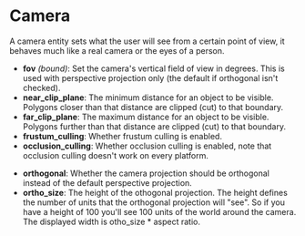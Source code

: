 # Camera

A camera entity sets what the user will see from a certain point of
view, it behaves much like a real camera or the eyes of a person.

-   **fov** *(bound)*: Set the camera's vertical field of view in
    degrees. This is used with perspective projection only (the default
    if orthogonal isn't checked).
-   **near\_clip\_plane**: The minimum distance for an object to be
    visible. Polygons closer than that distance are clipped (cut) to
    that boundary.
-   **far\_clip\_plane**: The maximum distance for an object to be
    visible. Polygons further than that distance are clipped (cut) to
    that boundary.
-   **frustum\_culling**: Whether frustum culling is enabled.
-   **occlusion\_culling**: Whether occlusion culling is enabled, note
    that occlusion culling doesn't work on every platform.

<!-- -->

-   **orthogonal**: Whether the camera projection should be orthogonal
    instead of the default perspective projection.
-   **ortho\_size**: The height of the othogonal projection. The height
    defines the number of units that the orthogonal projection will
    "see". So if you have a height of 100 you'll see 100 units of the
    world around the camera. The displayed width is otho\_size \* aspect
    ratio.
